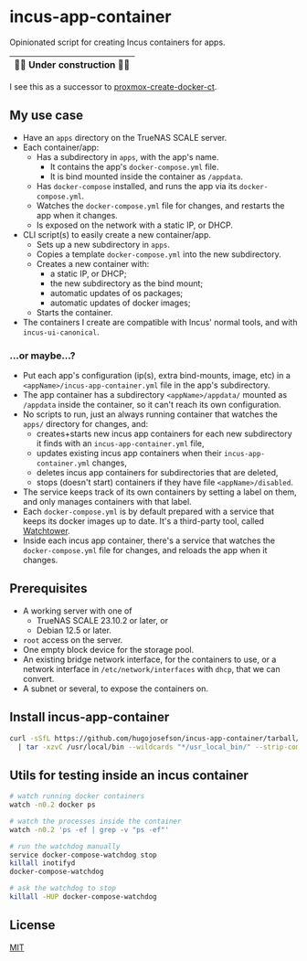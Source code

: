 # incus-app-container

Opinionated script for creating Incus containers for apps.

| 🚧️👷 Under construction 👷🚧️ |
| ---------------------------- |

I see this as a successor to
[proxmox-create-docker-ct](https://github.com/hugojosefson/proxmox-create-docker-ct).

## My use case

- Have an `apps` directory on the TrueNAS SCALE server.
- Each container/app:
  - Has a subdirectory in `apps`, with the app's name.
    - It contains the app's `docker-compose.yml` file.
    - It is bind mounted inside the container as `/appdata`.
  - Has `docker-compose` installed, and runs the app via its
    `docker-compose.yml`.
  - Watches the `docker-compose.yml` file for changes, and restarts the app when
    it changes.
  - Is exposed on the network with a static IP, or DHCP.
- CLI script(s) to easily create a new container/app.
  - Sets up a new subdirectory in `apps`.
  - Copies a template `docker-compose.yml` into the new subdirectory.
  - Creates a new container with:
    - a static IP, or DHCP;
    - the new subdirectory as the bind mount;
    - automatic updates of os packages;
    - automatic updates of docker images;
  - Starts the container.
- The containers I create are compatible with Incus' normal tools, and with
  `incus-ui-canonical`.

### ...or maybe...?

- Put each app's configuration (ip(s), extra bind-mounts, image, etc) in a
  `<appName>/incus-app-container.yml` file in the app's subdirectory.
- The app container has a subdirectory `<appName>/appdata/` mounted as
  `/appdata` inside the container, so it can't reach its own configuration.
- No scripts to run, just an always running container that watches the `apps/`
  directory for changes, and:
  - creates+starts new incus app containers for each new subdirectory it finds
    with an `incus-app-container.yml` file,
  - updates existing incus app containers when their `incus-app-container.yml`
    changes,
  - deletes incus app containers for subdirectories that are deleted,
  - stops (doesn't start) containers if they have file `<appName>/disabled`.
- The service keeps track of its own containers by setting a label on them, and
  only manages containers with that label.
- Each `docker-compose.yml` is by default prepared with a service that keeps its
  docker images up to date. It's a third-party tool, called
  [Watchtower](https://containrrr.dev/watchtower/).
- Inside each incus app container, there's a service that watches the
  `docker-compose.yml` file for changes, and reloads the app when it changes.

## Prerequisites

- A working server with one of
  - TrueNAS SCALE 23.10.2 or later, or
  - Debian 12.5 or later.
- `root` access on the server.
- One empty block device for the storage pool.
- An existing bridge network interface, for the containers to use, or a network
  interface in `/etc/network/interfaces` with `dhcp`, that we can convert.
- A subnet or several, to expose the containers on.

## Install incus-app-container

```sh
curl -sSfL https://github.com/hugojosefson/incus-app-container/tarball/main \
  | tar -xzvC /usr/local/bin --wildcards "*/usr_local_bin/" --strip-components=2
```

## Utils for testing inside an incus container

```sh
# watch running docker containers
watch -n0.2 docker ps
```

```sh
# watch the processes inside the container
watch -n0.2 'ps -ef | grep -v "ps -ef"'
```

```sh
# run the watchdog manually
service docker-compose-watchdog stop
killall inotifyd
docker-compose-watchdog
```

```sh
# ask the watchdog to stop
killall -HUP docker-compose-watchdog
```

## License

[MIT](LICENSE)
